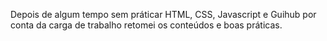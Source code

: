 Depois de algum tempo sem práticar HTML, CSS, Javascript e Guihub por conta da carga de trabalho retomei os conteúdos e boas práticas.